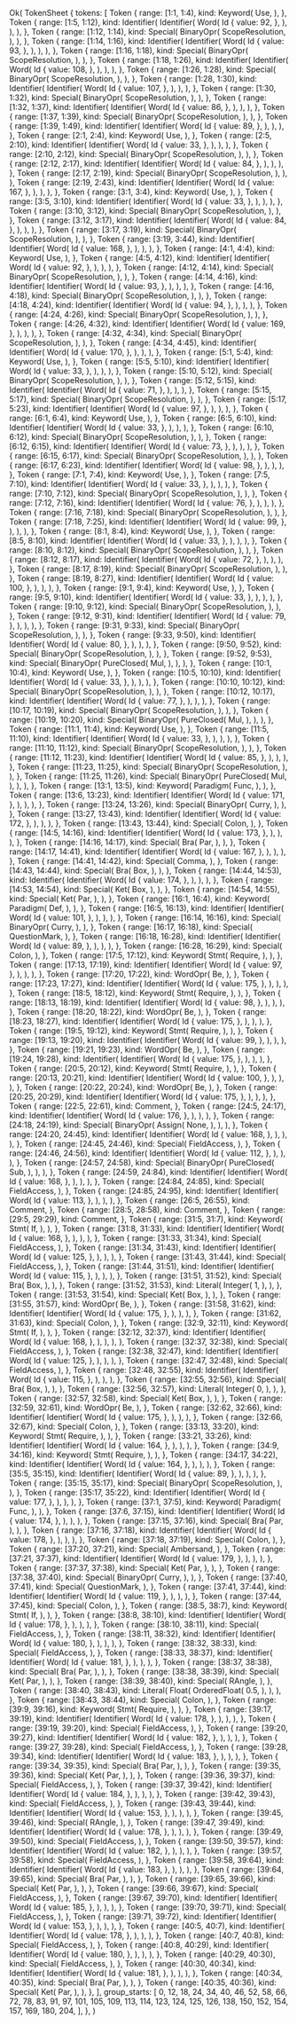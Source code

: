 Ok(
    TokenSheet {
        tokens: [
            Token {
                range: [1:1, 1:4),
                kind: Keyword(
                    Use,
                ),
            },
            Token {
                range: [1:5, 1:12),
                kind: Identifier(
                    Identifier(
                        Word(
                            Id {
                                value: 92,
                            },
                        ),
                    ),
                ),
            },
            Token {
                range: [1:12, 1:14),
                kind: Special(
                    BinaryOpr(
                        ScopeResolution,
                    ),
                ),
            },
            Token {
                range: [1:14, 1:16),
                kind: Identifier(
                    Identifier(
                        Word(
                            Id {
                                value: 93,
                            },
                        ),
                    ),
                ),
            },
            Token {
                range: [1:16, 1:18),
                kind: Special(
                    BinaryOpr(
                        ScopeResolution,
                    ),
                ),
            },
            Token {
                range: [1:18, 1:26),
                kind: Identifier(
                    Identifier(
                        Word(
                            Id {
                                value: 108,
                            },
                        ),
                    ),
                ),
            },
            Token {
                range: [1:26, 1:28),
                kind: Special(
                    BinaryOpr(
                        ScopeResolution,
                    ),
                ),
            },
            Token {
                range: [1:28, 1:30),
                kind: Identifier(
                    Identifier(
                        Word(
                            Id {
                                value: 107,
                            },
                        ),
                    ),
                ),
            },
            Token {
                range: [1:30, 1:32),
                kind: Special(
                    BinaryOpr(
                        ScopeResolution,
                    ),
                ),
            },
            Token {
                range: [1:32, 1:37),
                kind: Identifier(
                    Identifier(
                        Word(
                            Id {
                                value: 86,
                            },
                        ),
                    ),
                ),
            },
            Token {
                range: [1:37, 1:39),
                kind: Special(
                    BinaryOpr(
                        ScopeResolution,
                    ),
                ),
            },
            Token {
                range: [1:39, 1:49),
                kind: Identifier(
                    Identifier(
                        Word(
                            Id {
                                value: 89,
                            },
                        ),
                    ),
                ),
            },
            Token {
                range: [2:1, 2:4),
                kind: Keyword(
                    Use,
                ),
            },
            Token {
                range: [2:5, 2:10),
                kind: Identifier(
                    Identifier(
                        Word(
                            Id {
                                value: 33,
                            },
                        ),
                    ),
                ),
            },
            Token {
                range: [2:10, 2:12),
                kind: Special(
                    BinaryOpr(
                        ScopeResolution,
                    ),
                ),
            },
            Token {
                range: [2:12, 2:17),
                kind: Identifier(
                    Identifier(
                        Word(
                            Id {
                                value: 84,
                            },
                        ),
                    ),
                ),
            },
            Token {
                range: [2:17, 2:19),
                kind: Special(
                    BinaryOpr(
                        ScopeResolution,
                    ),
                ),
            },
            Token {
                range: [2:19, 2:43),
                kind: Identifier(
                    Identifier(
                        Word(
                            Id {
                                value: 167,
                            },
                        ),
                    ),
                ),
            },
            Token {
                range: [3:1, 3:4),
                kind: Keyword(
                    Use,
                ),
            },
            Token {
                range: [3:5, 3:10),
                kind: Identifier(
                    Identifier(
                        Word(
                            Id {
                                value: 33,
                            },
                        ),
                    ),
                ),
            },
            Token {
                range: [3:10, 3:12),
                kind: Special(
                    BinaryOpr(
                        ScopeResolution,
                    ),
                ),
            },
            Token {
                range: [3:12, 3:17),
                kind: Identifier(
                    Identifier(
                        Word(
                            Id {
                                value: 84,
                            },
                        ),
                    ),
                ),
            },
            Token {
                range: [3:17, 3:19),
                kind: Special(
                    BinaryOpr(
                        ScopeResolution,
                    ),
                ),
            },
            Token {
                range: [3:19, 3:44),
                kind: Identifier(
                    Identifier(
                        Word(
                            Id {
                                value: 168,
                            },
                        ),
                    ),
                ),
            },
            Token {
                range: [4:1, 4:4),
                kind: Keyword(
                    Use,
                ),
            },
            Token {
                range: [4:5, 4:12),
                kind: Identifier(
                    Identifier(
                        Word(
                            Id {
                                value: 92,
                            },
                        ),
                    ),
                ),
            },
            Token {
                range: [4:12, 4:14),
                kind: Special(
                    BinaryOpr(
                        ScopeResolution,
                    ),
                ),
            },
            Token {
                range: [4:14, 4:16),
                kind: Identifier(
                    Identifier(
                        Word(
                            Id {
                                value: 93,
                            },
                        ),
                    ),
                ),
            },
            Token {
                range: [4:16, 4:18),
                kind: Special(
                    BinaryOpr(
                        ScopeResolution,
                    ),
                ),
            },
            Token {
                range: [4:18, 4:24),
                kind: Identifier(
                    Identifier(
                        Word(
                            Id {
                                value: 94,
                            },
                        ),
                    ),
                ),
            },
            Token {
                range: [4:24, 4:26),
                kind: Special(
                    BinaryOpr(
                        ScopeResolution,
                    ),
                ),
            },
            Token {
                range: [4:26, 4:32),
                kind: Identifier(
                    Identifier(
                        Word(
                            Id {
                                value: 169,
                            },
                        ),
                    ),
                ),
            },
            Token {
                range: [4:32, 4:34),
                kind: Special(
                    BinaryOpr(
                        ScopeResolution,
                    ),
                ),
            },
            Token {
                range: [4:34, 4:45),
                kind: Identifier(
                    Identifier(
                        Word(
                            Id {
                                value: 170,
                            },
                        ),
                    ),
                ),
            },
            Token {
                range: [5:1, 5:4),
                kind: Keyword(
                    Use,
                ),
            },
            Token {
                range: [5:5, 5:10),
                kind: Identifier(
                    Identifier(
                        Word(
                            Id {
                                value: 33,
                            },
                        ),
                    ),
                ),
            },
            Token {
                range: [5:10, 5:12),
                kind: Special(
                    BinaryOpr(
                        ScopeResolution,
                    ),
                ),
            },
            Token {
                range: [5:12, 5:15),
                kind: Identifier(
                    Identifier(
                        Word(
                            Id {
                                value: 71,
                            },
                        ),
                    ),
                ),
            },
            Token {
                range: [5:15, 5:17),
                kind: Special(
                    BinaryOpr(
                        ScopeResolution,
                    ),
                ),
            },
            Token {
                range: [5:17, 5:23),
                kind: Identifier(
                    Identifier(
                        Word(
                            Id {
                                value: 97,
                            },
                        ),
                    ),
                ),
            },
            Token {
                range: [6:1, 6:4),
                kind: Keyword(
                    Use,
                ),
            },
            Token {
                range: [6:5, 6:10),
                kind: Identifier(
                    Identifier(
                        Word(
                            Id {
                                value: 33,
                            },
                        ),
                    ),
                ),
            },
            Token {
                range: [6:10, 6:12),
                kind: Special(
                    BinaryOpr(
                        ScopeResolution,
                    ),
                ),
            },
            Token {
                range: [6:12, 6:15),
                kind: Identifier(
                    Identifier(
                        Word(
                            Id {
                                value: 73,
                            },
                        ),
                    ),
                ),
            },
            Token {
                range: [6:15, 6:17),
                kind: Special(
                    BinaryOpr(
                        ScopeResolution,
                    ),
                ),
            },
            Token {
                range: [6:17, 6:23),
                kind: Identifier(
                    Identifier(
                        Word(
                            Id {
                                value: 98,
                            },
                        ),
                    ),
                ),
            },
            Token {
                range: [7:1, 7:4),
                kind: Keyword(
                    Use,
                ),
            },
            Token {
                range: [7:5, 7:10),
                kind: Identifier(
                    Identifier(
                        Word(
                            Id {
                                value: 33,
                            },
                        ),
                    ),
                ),
            },
            Token {
                range: [7:10, 7:12),
                kind: Special(
                    BinaryOpr(
                        ScopeResolution,
                    ),
                ),
            },
            Token {
                range: [7:12, 7:16),
                kind: Identifier(
                    Identifier(
                        Word(
                            Id {
                                value: 76,
                            },
                        ),
                    ),
                ),
            },
            Token {
                range: [7:16, 7:18),
                kind: Special(
                    BinaryOpr(
                        ScopeResolution,
                    ),
                ),
            },
            Token {
                range: [7:18, 7:25),
                kind: Identifier(
                    Identifier(
                        Word(
                            Id {
                                value: 99,
                            },
                        ),
                    ),
                ),
            },
            Token {
                range: [8:1, 8:4),
                kind: Keyword(
                    Use,
                ),
            },
            Token {
                range: [8:5, 8:10),
                kind: Identifier(
                    Identifier(
                        Word(
                            Id {
                                value: 33,
                            },
                        ),
                    ),
                ),
            },
            Token {
                range: [8:10, 8:12),
                kind: Special(
                    BinaryOpr(
                        ScopeResolution,
                    ),
                ),
            },
            Token {
                range: [8:12, 8:17),
                kind: Identifier(
                    Identifier(
                        Word(
                            Id {
                                value: 72,
                            },
                        ),
                    ),
                ),
            },
            Token {
                range: [8:17, 8:19),
                kind: Special(
                    BinaryOpr(
                        ScopeResolution,
                    ),
                ),
            },
            Token {
                range: [8:19, 8:27),
                kind: Identifier(
                    Identifier(
                        Word(
                            Id {
                                value: 100,
                            },
                        ),
                    ),
                ),
            },
            Token {
                range: [9:1, 9:4),
                kind: Keyword(
                    Use,
                ),
            },
            Token {
                range: [9:5, 9:10),
                kind: Identifier(
                    Identifier(
                        Word(
                            Id {
                                value: 33,
                            },
                        ),
                    ),
                ),
            },
            Token {
                range: [9:10, 9:12),
                kind: Special(
                    BinaryOpr(
                        ScopeResolution,
                    ),
                ),
            },
            Token {
                range: [9:12, 9:31),
                kind: Identifier(
                    Identifier(
                        Word(
                            Id {
                                value: 79,
                            },
                        ),
                    ),
                ),
            },
            Token {
                range: [9:31, 9:33),
                kind: Special(
                    BinaryOpr(
                        ScopeResolution,
                    ),
                ),
            },
            Token {
                range: [9:33, 9:50),
                kind: Identifier(
                    Identifier(
                        Word(
                            Id {
                                value: 80,
                            },
                        ),
                    ),
                ),
            },
            Token {
                range: [9:50, 9:52),
                kind: Special(
                    BinaryOpr(
                        ScopeResolution,
                    ),
                ),
            },
            Token {
                range: [9:52, 9:53),
                kind: Special(
                    BinaryOpr(
                        PureClosed(
                            Mul,
                        ),
                    ),
                ),
            },
            Token {
                range: [10:1, 10:4),
                kind: Keyword(
                    Use,
                ),
            },
            Token {
                range: [10:5, 10:10),
                kind: Identifier(
                    Identifier(
                        Word(
                            Id {
                                value: 33,
                            },
                        ),
                    ),
                ),
            },
            Token {
                range: [10:10, 10:12),
                kind: Special(
                    BinaryOpr(
                        ScopeResolution,
                    ),
                ),
            },
            Token {
                range: [10:12, 10:17),
                kind: Identifier(
                    Identifier(
                        Word(
                            Id {
                                value: 77,
                            },
                        ),
                    ),
                ),
            },
            Token {
                range: [10:17, 10:19),
                kind: Special(
                    BinaryOpr(
                        ScopeResolution,
                    ),
                ),
            },
            Token {
                range: [10:19, 10:20),
                kind: Special(
                    BinaryOpr(
                        PureClosed(
                            Mul,
                        ),
                    ),
                ),
            },
            Token {
                range: [11:1, 11:4),
                kind: Keyword(
                    Use,
                ),
            },
            Token {
                range: [11:5, 11:10),
                kind: Identifier(
                    Identifier(
                        Word(
                            Id {
                                value: 33,
                            },
                        ),
                    ),
                ),
            },
            Token {
                range: [11:10, 11:12),
                kind: Special(
                    BinaryOpr(
                        ScopeResolution,
                    ),
                ),
            },
            Token {
                range: [11:12, 11:23),
                kind: Identifier(
                    Identifier(
                        Word(
                            Id {
                                value: 85,
                            },
                        ),
                    ),
                ),
            },
            Token {
                range: [11:23, 11:25),
                kind: Special(
                    BinaryOpr(
                        ScopeResolution,
                    ),
                ),
            },
            Token {
                range: [11:25, 11:26),
                kind: Special(
                    BinaryOpr(
                        PureClosed(
                            Mul,
                        ),
                    ),
                ),
            },
            Token {
                range: [13:1, 13:5),
                kind: Keyword(
                    Paradigm(
                        Func,
                    ),
                ),
            },
            Token {
                range: [13:6, 13:23),
                kind: Identifier(
                    Identifier(
                        Word(
                            Id {
                                value: 171,
                            },
                        ),
                    ),
                ),
            },
            Token {
                range: [13:24, 13:26),
                kind: Special(
                    BinaryOpr(
                        Curry,
                    ),
                ),
            },
            Token {
                range: [13:27, 13:43),
                kind: Identifier(
                    Identifier(
                        Word(
                            Id {
                                value: 172,
                            },
                        ),
                    ),
                ),
            },
            Token {
                range: [13:43, 13:44),
                kind: Special(
                    Colon,
                ),
            },
            Token {
                range: [14:5, 14:16),
                kind: Identifier(
                    Identifier(
                        Word(
                            Id {
                                value: 173,
                            },
                        ),
                    ),
                ),
            },
            Token {
                range: [14:16, 14:17),
                kind: Special(
                    Bra(
                        Par,
                    ),
                ),
            },
            Token {
                range: [14:17, 14:41),
                kind: Identifier(
                    Identifier(
                        Word(
                            Id {
                                value: 167,
                            },
                        ),
                    ),
                ),
            },
            Token {
                range: [14:41, 14:42),
                kind: Special(
                    Comma,
                ),
            },
            Token {
                range: [14:43, 14:44),
                kind: Special(
                    Bra(
                        Box,
                    ),
                ),
            },
            Token {
                range: [14:44, 14:53),
                kind: Identifier(
                    Identifier(
                        Word(
                            Id {
                                value: 174,
                            },
                        ),
                    ),
                ),
            },
            Token {
                range: [14:53, 14:54),
                kind: Special(
                    Ket(
                        Box,
                    ),
                ),
            },
            Token {
                range: [14:54, 14:55),
                kind: Special(
                    Ket(
                        Par,
                    ),
                ),
            },
            Token {
                range: [16:1, 16:4),
                kind: Keyword(
                    Paradigm(
                        Def,
                    ),
                ),
            },
            Token {
                range: [16:5, 16:13),
                kind: Identifier(
                    Identifier(
                        Word(
                            Id {
                                value: 101,
                            },
                        ),
                    ),
                ),
            },
            Token {
                range: [16:14, 16:16),
                kind: Special(
                    BinaryOpr(
                        Curry,
                    ),
                ),
            },
            Token {
                range: [16:17, 16:18),
                kind: Special(
                    QuestionMark,
                ),
            },
            Token {
                range: [16:18, 16:28),
                kind: Identifier(
                    Identifier(
                        Word(
                            Id {
                                value: 89,
                            },
                        ),
                    ),
                ),
            },
            Token {
                range: [16:28, 16:29),
                kind: Special(
                    Colon,
                ),
            },
            Token {
                range: [17:5, 17:12),
                kind: Keyword(
                    Stmt(
                        Require,
                    ),
                ),
            },
            Token {
                range: [17:13, 17:19),
                kind: Identifier(
                    Identifier(
                        Word(
                            Id {
                                value: 97,
                            },
                        ),
                    ),
                ),
            },
            Token {
                range: [17:20, 17:22),
                kind: WordOpr(
                    Be,
                ),
            },
            Token {
                range: [17:23, 17:27),
                kind: Identifier(
                    Identifier(
                        Word(
                            Id {
                                value: 175,
                            },
                        ),
                    ),
                ),
            },
            Token {
                range: [18:5, 18:12),
                kind: Keyword(
                    Stmt(
                        Require,
                    ),
                ),
            },
            Token {
                range: [18:13, 18:19),
                kind: Identifier(
                    Identifier(
                        Word(
                            Id {
                                value: 98,
                            },
                        ),
                    ),
                ),
            },
            Token {
                range: [18:20, 18:22),
                kind: WordOpr(
                    Be,
                ),
            },
            Token {
                range: [18:23, 18:27),
                kind: Identifier(
                    Identifier(
                        Word(
                            Id {
                                value: 175,
                            },
                        ),
                    ),
                ),
            },
            Token {
                range: [19:5, 19:12),
                kind: Keyword(
                    Stmt(
                        Require,
                    ),
                ),
            },
            Token {
                range: [19:13, 19:20),
                kind: Identifier(
                    Identifier(
                        Word(
                            Id {
                                value: 99,
                            },
                        ),
                    ),
                ),
            },
            Token {
                range: [19:21, 19:23),
                kind: WordOpr(
                    Be,
                ),
            },
            Token {
                range: [19:24, 19:28),
                kind: Identifier(
                    Identifier(
                        Word(
                            Id {
                                value: 175,
                            },
                        ),
                    ),
                ),
            },
            Token {
                range: [20:5, 20:12),
                kind: Keyword(
                    Stmt(
                        Require,
                    ),
                ),
            },
            Token {
                range: [20:13, 20:21),
                kind: Identifier(
                    Identifier(
                        Word(
                            Id {
                                value: 100,
                            },
                        ),
                    ),
                ),
            },
            Token {
                range: [20:22, 20:24),
                kind: WordOpr(
                    Be,
                ),
            },
            Token {
                range: [20:25, 20:29),
                kind: Identifier(
                    Identifier(
                        Word(
                            Id {
                                value: 175,
                            },
                        ),
                    ),
                ),
            },
            Token {
                range: [22:5, 22:61),
                kind: Comment,
            },
            Token {
                range: [24:5, 24:17),
                kind: Identifier(
                    Identifier(
                        Word(
                            Id {
                                value: 176,
                            },
                        ),
                    ),
                ),
            },
            Token {
                range: [24:18, 24:19),
                kind: Special(
                    BinaryOpr(
                        Assign(
                            None,
                        ),
                    ),
                ),
            },
            Token {
                range: [24:20, 24:45),
                kind: Identifier(
                    Identifier(
                        Word(
                            Id {
                                value: 168,
                            },
                        ),
                    ),
                ),
            },
            Token {
                range: [24:45, 24:46),
                kind: Special(
                    FieldAccess,
                ),
            },
            Token {
                range: [24:46, 24:56),
                kind: Identifier(
                    Identifier(
                        Word(
                            Id {
                                value: 112,
                            },
                        ),
                    ),
                ),
            },
            Token {
                range: [24:57, 24:58),
                kind: Special(
                    BinaryOpr(
                        PureClosed(
                            Sub,
                        ),
                    ),
                ),
            },
            Token {
                range: [24:59, 24:84),
                kind: Identifier(
                    Identifier(
                        Word(
                            Id {
                                value: 168,
                            },
                        ),
                    ),
                ),
            },
            Token {
                range: [24:84, 24:85),
                kind: Special(
                    FieldAccess,
                ),
            },
            Token {
                range: [24:85, 24:95),
                kind: Identifier(
                    Identifier(
                        Word(
                            Id {
                                value: 113,
                            },
                        ),
                    ),
                ),
            },
            Token {
                range: [26:5, 26:55),
                kind: Comment,
            },
            Token {
                range: [28:5, 28:58),
                kind: Comment,
            },
            Token {
                range: [29:5, 29:29),
                kind: Comment,
            },
            Token {
                range: [31:5, 31:7),
                kind: Keyword(
                    Stmt(
                        If,
                    ),
                ),
            },
            Token {
                range: [31:8, 31:33),
                kind: Identifier(
                    Identifier(
                        Word(
                            Id {
                                value: 168,
                            },
                        ),
                    ),
                ),
            },
            Token {
                range: [31:33, 31:34),
                kind: Special(
                    FieldAccess,
                ),
            },
            Token {
                range: [31:34, 31:43),
                kind: Identifier(
                    Identifier(
                        Word(
                            Id {
                                value: 125,
                            },
                        ),
                    ),
                ),
            },
            Token {
                range: [31:43, 31:44),
                kind: Special(
                    FieldAccess,
                ),
            },
            Token {
                range: [31:44, 31:51),
                kind: Identifier(
                    Identifier(
                        Word(
                            Id {
                                value: 115,
                            },
                        ),
                    ),
                ),
            },
            Token {
                range: [31:51, 31:52),
                kind: Special(
                    Bra(
                        Box,
                    ),
                ),
            },
            Token {
                range: [31:52, 31:53),
                kind: Literal(
                    Integer(
                        1,
                    ),
                ),
            },
            Token {
                range: [31:53, 31:54),
                kind: Special(
                    Ket(
                        Box,
                    ),
                ),
            },
            Token {
                range: [31:55, 31:57),
                kind: WordOpr(
                    Be,
                ),
            },
            Token {
                range: [31:58, 31:62),
                kind: Identifier(
                    Identifier(
                        Word(
                            Id {
                                value: 175,
                            },
                        ),
                    ),
                ),
            },
            Token {
                range: [31:62, 31:63),
                kind: Special(
                    Colon,
                ),
            },
            Token {
                range: [32:9, 32:11),
                kind: Keyword(
                    Stmt(
                        If,
                    ),
                ),
            },
            Token {
                range: [32:12, 32:37),
                kind: Identifier(
                    Identifier(
                        Word(
                            Id {
                                value: 168,
                            },
                        ),
                    ),
                ),
            },
            Token {
                range: [32:37, 32:38),
                kind: Special(
                    FieldAccess,
                ),
            },
            Token {
                range: [32:38, 32:47),
                kind: Identifier(
                    Identifier(
                        Word(
                            Id {
                                value: 125,
                            },
                        ),
                    ),
                ),
            },
            Token {
                range: [32:47, 32:48),
                kind: Special(
                    FieldAccess,
                ),
            },
            Token {
                range: [32:48, 32:55),
                kind: Identifier(
                    Identifier(
                        Word(
                            Id {
                                value: 115,
                            },
                        ),
                    ),
                ),
            },
            Token {
                range: [32:55, 32:56),
                kind: Special(
                    Bra(
                        Box,
                    ),
                ),
            },
            Token {
                range: [32:56, 32:57),
                kind: Literal(
                    Integer(
                        0,
                    ),
                ),
            },
            Token {
                range: [32:57, 32:58),
                kind: Special(
                    Ket(
                        Box,
                    ),
                ),
            },
            Token {
                range: [32:59, 32:61),
                kind: WordOpr(
                    Be,
                ),
            },
            Token {
                range: [32:62, 32:66),
                kind: Identifier(
                    Identifier(
                        Word(
                            Id {
                                value: 175,
                            },
                        ),
                    ),
                ),
            },
            Token {
                range: [32:66, 32:67),
                kind: Special(
                    Colon,
                ),
            },
            Token {
                range: [33:13, 33:20),
                kind: Keyword(
                    Stmt(
                        Require,
                    ),
                ),
            },
            Token {
                range: [33:21, 33:26),
                kind: Identifier(
                    Identifier(
                        Word(
                            Id {
                                value: 164,
                            },
                        ),
                    ),
                ),
            },
            Token {
                range: [34:9, 34:16),
                kind: Keyword(
                    Stmt(
                        Require,
                    ),
                ),
            },
            Token {
                range: [34:17, 34:22),
                kind: Identifier(
                    Identifier(
                        Word(
                            Id {
                                value: 164,
                            },
                        ),
                    ),
                ),
            },
            Token {
                range: [35:5, 35:15),
                kind: Identifier(
                    Identifier(
                        Word(
                            Id {
                                value: 89,
                            },
                        ),
                    ),
                ),
            },
            Token {
                range: [35:15, 35:17),
                kind: Special(
                    BinaryOpr(
                        ScopeResolution,
                    ),
                ),
            },
            Token {
                range: [35:17, 35:22),
                kind: Identifier(
                    Identifier(
                        Word(
                            Id {
                                value: 177,
                            },
                        ),
                    ),
                ),
            },
            Token {
                range: [37:1, 37:5),
                kind: Keyword(
                    Paradigm(
                        Func,
                    ),
                ),
            },
            Token {
                range: [37:6, 37:15),
                kind: Identifier(
                    Identifier(
                        Word(
                            Id {
                                value: 174,
                            },
                        ),
                    ),
                ),
            },
            Token {
                range: [37:15, 37:16),
                kind: Special(
                    Bra(
                        Par,
                    ),
                ),
            },
            Token {
                range: [37:16, 37:18),
                kind: Identifier(
                    Identifier(
                        Word(
                            Id {
                                value: 178,
                            },
                        ),
                    ),
                ),
            },
            Token {
                range: [37:18, 37:19),
                kind: Special(
                    Colon,
                ),
            },
            Token {
                range: [37:20, 37:21),
                kind: Special(
                    Ambersand,
                ),
            },
            Token {
                range: [37:21, 37:37),
                kind: Identifier(
                    Identifier(
                        Word(
                            Id {
                                value: 179,
                            },
                        ),
                    ),
                ),
            },
            Token {
                range: [37:37, 37:38),
                kind: Special(
                    Ket(
                        Par,
                    ),
                ),
            },
            Token {
                range: [37:38, 37:40),
                kind: Special(
                    BinaryOpr(
                        Curry,
                    ),
                ),
            },
            Token {
                range: [37:40, 37:41),
                kind: Special(
                    QuestionMark,
                ),
            },
            Token {
                range: [37:41, 37:44),
                kind: Identifier(
                    Identifier(
                        Word(
                            Id {
                                value: 119,
                            },
                        ),
                    ),
                ),
            },
            Token {
                range: [37:44, 37:45),
                kind: Special(
                    Colon,
                ),
            },
            Token {
                range: [38:5, 38:7),
                kind: Keyword(
                    Stmt(
                        If,
                    ),
                ),
            },
            Token {
                range: [38:8, 38:10),
                kind: Identifier(
                    Identifier(
                        Word(
                            Id {
                                value: 178,
                            },
                        ),
                    ),
                ),
            },
            Token {
                range: [38:10, 38:11),
                kind: Special(
                    FieldAccess,
                ),
            },
            Token {
                range: [38:11, 38:32),
                kind: Identifier(
                    Identifier(
                        Word(
                            Id {
                                value: 180,
                            },
                        ),
                    ),
                ),
            },
            Token {
                range: [38:32, 38:33),
                kind: Special(
                    FieldAccess,
                ),
            },
            Token {
                range: [38:33, 38:37),
                kind: Identifier(
                    Identifier(
                        Word(
                            Id {
                                value: 181,
                            },
                        ),
                    ),
                ),
            },
            Token {
                range: [38:37, 38:38),
                kind: Special(
                    Bra(
                        Par,
                    ),
                ),
            },
            Token {
                range: [38:38, 38:39),
                kind: Special(
                    Ket(
                        Par,
                    ),
                ),
            },
            Token {
                range: [38:39, 38:40),
                kind: Special(
                    RAngle,
                ),
            },
            Token {
                range: [38:40, 38:43),
                kind: Literal(
                    Float(
                        OrderedFloat(
                            0.5,
                        ),
                    ),
                ),
            },
            Token {
                range: [38:43, 38:44),
                kind: Special(
                    Colon,
                ),
            },
            Token {
                range: [39:9, 39:16),
                kind: Keyword(
                    Stmt(
                        Require,
                    ),
                ),
            },
            Token {
                range: [39:17, 39:19),
                kind: Identifier(
                    Identifier(
                        Word(
                            Id {
                                value: 178,
                            },
                        ),
                    ),
                ),
            },
            Token {
                range: [39:19, 39:20),
                kind: Special(
                    FieldAccess,
                ),
            },
            Token {
                range: [39:20, 39:27),
                kind: Identifier(
                    Identifier(
                        Word(
                            Id {
                                value: 182,
                            },
                        ),
                    ),
                ),
            },
            Token {
                range: [39:27, 39:28),
                kind: Special(
                    FieldAccess,
                ),
            },
            Token {
                range: [39:28, 39:34),
                kind: Identifier(
                    Identifier(
                        Word(
                            Id {
                                value: 183,
                            },
                        ),
                    ),
                ),
            },
            Token {
                range: [39:34, 39:35),
                kind: Special(
                    Bra(
                        Par,
                    ),
                ),
            },
            Token {
                range: [39:35, 39:36),
                kind: Special(
                    Ket(
                        Par,
                    ),
                ),
            },
            Token {
                range: [39:36, 39:37),
                kind: Special(
                    FieldAccess,
                ),
            },
            Token {
                range: [39:37, 39:42),
                kind: Identifier(
                    Identifier(
                        Word(
                            Id {
                                value: 184,
                            },
                        ),
                    ),
                ),
            },
            Token {
                range: [39:42, 39:43),
                kind: Special(
                    FieldAccess,
                ),
            },
            Token {
                range: [39:43, 39:44),
                kind: Identifier(
                    Identifier(
                        Word(
                            Id {
                                value: 153,
                            },
                        ),
                    ),
                ),
            },
            Token {
                range: [39:45, 39:46),
                kind: Special(
                    RAngle,
                ),
            },
            Token {
                range: [39:47, 39:49),
                kind: Identifier(
                    Identifier(
                        Word(
                            Id {
                                value: 178,
                            },
                        ),
                    ),
                ),
            },
            Token {
                range: [39:49, 39:50),
                kind: Special(
                    FieldAccess,
                ),
            },
            Token {
                range: [39:50, 39:57),
                kind: Identifier(
                    Identifier(
                        Word(
                            Id {
                                value: 182,
                            },
                        ),
                    ),
                ),
            },
            Token {
                range: [39:57, 39:58),
                kind: Special(
                    FieldAccess,
                ),
            },
            Token {
                range: [39:58, 39:64),
                kind: Identifier(
                    Identifier(
                        Word(
                            Id {
                                value: 183,
                            },
                        ),
                    ),
                ),
            },
            Token {
                range: [39:64, 39:65),
                kind: Special(
                    Bra(
                        Par,
                    ),
                ),
            },
            Token {
                range: [39:65, 39:66),
                kind: Special(
                    Ket(
                        Par,
                    ),
                ),
            },
            Token {
                range: [39:66, 39:67),
                kind: Special(
                    FieldAccess,
                ),
            },
            Token {
                range: [39:67, 39:70),
                kind: Identifier(
                    Identifier(
                        Word(
                            Id {
                                value: 185,
                            },
                        ),
                    ),
                ),
            },
            Token {
                range: [39:70, 39:71),
                kind: Special(
                    FieldAccess,
                ),
            },
            Token {
                range: [39:71, 39:72),
                kind: Identifier(
                    Identifier(
                        Word(
                            Id {
                                value: 153,
                            },
                        ),
                    ),
                ),
            },
            Token {
                range: [40:5, 40:7),
                kind: Identifier(
                    Identifier(
                        Word(
                            Id {
                                value: 178,
                            },
                        ),
                    ),
                ),
            },
            Token {
                range: [40:7, 40:8),
                kind: Special(
                    FieldAccess,
                ),
            },
            Token {
                range: [40:8, 40:29),
                kind: Identifier(
                    Identifier(
                        Word(
                            Id {
                                value: 180,
                            },
                        ),
                    ),
                ),
            },
            Token {
                range: [40:29, 40:30),
                kind: Special(
                    FieldAccess,
                ),
            },
            Token {
                range: [40:30, 40:34),
                kind: Identifier(
                    Identifier(
                        Word(
                            Id {
                                value: 181,
                            },
                        ),
                    ),
                ),
            },
            Token {
                range: [40:34, 40:35),
                kind: Special(
                    Bra(
                        Par,
                    ),
                ),
            },
            Token {
                range: [40:35, 40:36),
                kind: Special(
                    Ket(
                        Par,
                    ),
                ),
            },
        ],
        group_starts: [
            0,
            12,
            18,
            24,
            34,
            40,
            46,
            52,
            58,
            66,
            72,
            78,
            83,
            91,
            97,
            101,
            105,
            109,
            113,
            114,
            123,
            124,
            125,
            126,
            138,
            150,
            152,
            154,
            157,
            169,
            180,
            204,
        ],
    },
)